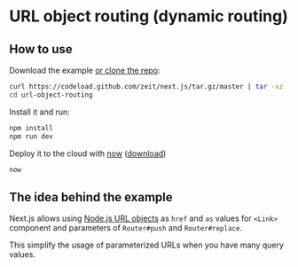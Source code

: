 # URL object routing (dynamic routing)

## How to use

Download the example [or clone the repo](https://github.com/zeit/next.js):

```bash
curl https://codeload.github.com/zeit/next.js/tar.gz/master | tar -xz --strip=2 next.js-master/examples/url-object-routing
cd url-object-routing
```

Install it and run:

```bash
npm install
npm run dev
```

Deploy it to the cloud with [now](https://zeit.co/now) ([download](https://zeit.co/download))

```bash
now
```

## The idea behind the example

Next.js allows using [Node.js URL objects](https://nodejs.org/api/url.html#url_url_strings_and_url_objects) as `href` and `as` values for `<Link>` component and parameters of `Router#push` and `Router#replace`.

This simplify the usage of parameterized URLs when you have many query values.
